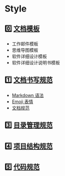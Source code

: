 # Style

## :zero: [文档模板](docs/template)

- 工作邮件模板
- 思维导图模板
- 软件详细设计模板
- 软件详细设计说明书模板

## :one: [文档书写规范](docs/document)

- [Markdown 语法](docs/document/markdown.md)
- [Emoji 表情](docs/document/emoji.md)
- [文档规范](docs/document/文档规范.md)

## :three: [目录管理规范](docs/dir-style.md)

## :four: [项目结构规范](docs/project-style.md)

## :five: [代码规范](code-styles)
